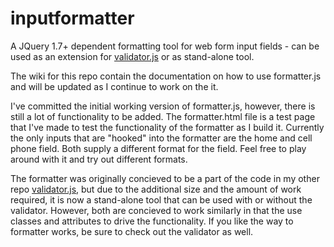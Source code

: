 inputformatter
==============

A JQuery 1.7+ dependent formatting tool for web form input fields - can be used as an extension for [validator.js](https://github.com/mosbymc/validator) or as stand-alone tool.

The wiki for this repo contain the documentation on how to use formatter.js and will be updated as I continue to work on the it.

I've committed the initial working version of formatter.js, however, there is still a lot of functionality to be added. The formatter.html file is a test page that I've made to test the functionality of the formatter as I build it. Currently the only inputs that are "hooked" into the formatter are the home and cell phone field. Both supply a different format for the field. Feel free to play around with it and try out different formats.

The formatter was originally concieved to be a part of the code in my other repo [validator.js](https://github.com/mosbymc/validator), but due to the additional size and the amount of work required, it is now a stand-alone tool that can be used with or without the validator. However, both are concieved to work similarly in that the use classes and attributes to drive the functionality. If you like the way to formatter works, be sure to check out the validator as well.
